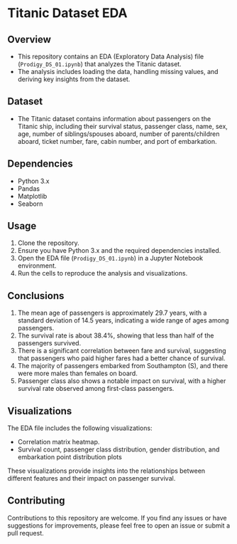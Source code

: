 # Titanic Dataset EDA

## Overview
- This repository contains an EDA (Exploratory Data Analysis) file (`Prodigy_DS_01.ipynb`) that analyzes the Titanic dataset.
- The analysis includes loading the data, handling missing values, and deriving key insights from the dataset.

## Dataset
- The Titanic dataset contains information about passengers on the Titanic ship, including their survival status, passenger class, name, sex, age, number of siblings/spouses aboard, number of parents/children aboard, ticket number, fare, cabin number, and port of embarkation.

## Dependencies
- Python 3.x
- Pandas
- Matplotlib
- Seaborn

## Usage
1. Clone the repository.
2. Ensure you have Python 3.x and the required dependencies installed.
3. Open the EDA file (`Prodigy_DS_01.ipynb`) in a Jupyter Notebook environment.
4. Run the cells to reproduce the analysis and visualizations.

## Conclusions
1. The mean age of passengers is approximately 29.7 years, with a standard deviation of 14.5 years, indicating a wide range of ages among passengers.
2. The survival rate is about 38.4%, showing that less than half of the passengers survived.
3. There is a significant correlation between fare and survival, suggesting that passengers who paid higher fares had a better chance of survival.
4. The majority of passengers embarked from Southampton (S), and there were more males than females on board.
5. Passenger class also shows a notable impact on survival, with a higher survival rate observed among first-class passengers.

## Visualizations
The EDA file includes the following visualizations:
- Correlation matrix heatmap.
- Survival count, passenger class distribution, gender distribution, and embarkation point distribution plots

These visualizations provide insights into the relationships between different features and their impact on passenger survival.

## Contributing
Contributions to this repository are welcome. If you find any issues or have suggestions for improvements, please feel free to open an issue or submit a pull request.
